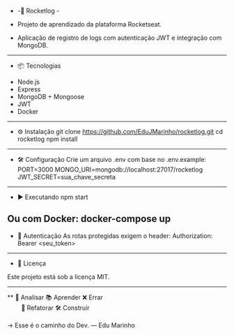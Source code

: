 * -🚀 Rocketlog - 
- Projeto de aprendizado da plataforma Rocketseat.

- Aplicação de registro de logs com autenticação JWT e integração com MongoDB.
-------------------------------
* 📦 Tecnologias
- Node.js
- Express
- MongoDB + Mongoose
- JWT
- Docker
-------------------------------
* ⚙️ Instalação
git clone https://github.com/EduJMarinho/rocketlog.git
cd rocketlog
npm install

-------------------------------
* 🛠️ Configuração
Crie um arquivo .env com base no .env.example:
PORT=3000
MONGO_URI=mongodb://localhost:27017/rocketlog
JWT_SECRET=sua_chave_secreta

-------------------------------
* ▶️ Executando
npm start


Ou com Docker:
docker-compose up
-------------------------------

* 🔐 Autenticação
As rotas protegidas exigem o header:
Authorization: Bearer <seu_token>


------------------------------------

* 📄 Licença

Este projeto está sob a licença MIT.

------------------------------------
**
🧠 Analisar 📚 Aprender ❌ Errar  
   🔁 Refatorar  🛠️ Construir  
          
→ Esse é o caminho do Dev. — Edu Marinho



